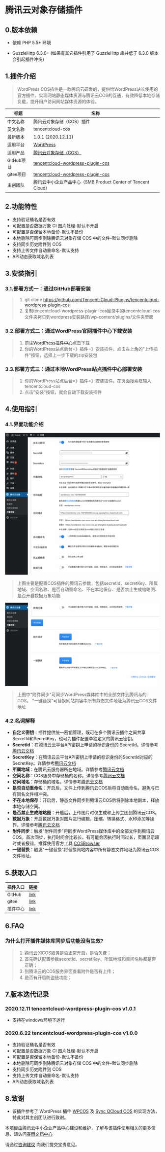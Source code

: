 # 腾讯云对象存储插件

## 0.版本依赖

- 依赖 PHP 5.5+ 环境

- GuzzleHttp 6.3.0+ (如果有其它插件引用了 GuzzleHttp 库并低于 6.3.0 版本会引起插件冲突)

## 1.插件介绍
> WordPress COS插件是一款腾讯云研发的，提供给WordPress站长使用的官方插件。实现网站静态媒体资源与腾讯云COS的互通，有效降低本地存储负载，提升用户访问网站媒体资源的体验。

| 标题       | 名称                                                         |
| ---------- | ------------------------------------------------------------ |
| 中文名称   | 腾讯云对象存储（COS）插件                                  |
| 英文名称   | tencentcloud-cos                                 |
| 最新版本   | 1.0.1 (2020.12.11)                                      |
| 适用平台   | [WordPress](https://wordpress.org/)                     |
| 适用产品   | [腾讯云对象存储（COS）](https://cloud.tencent.com/product/cos)       |
| GitHub项目 | [tencentcloud-wordpress-plugin-cos](https://github.com/Tencent-Cloud-Plugins/tencentcloud-wordpress-plugin-cos) |
| gitee项目 | [tencentcloud-wordpress-plugin-cos](https://gitee.com/Tencent-Cloud-Plugins/tencentcloud-wordpress-plugin-cos) |
| 主创团队   | 腾讯云中小企业产品中心（SMB Product Center of Tencent Cloud）   |


## 2.功能特性

- 支持验证桶名是否有效
- 可配置是否数据万象 CI 图片处理-默认不开启
- 可配置是否保留本地备份-默认不备份
- 本地删除可同步删除腾讯云对象存储 COS 中的文件-默认同步删除
- 支持同步历史附件到 COS
- 支持上传文件自动重命名-默认支持
- API动态获取域名列表

## 3.安装指引

### 3.1.部署方式一：通过GitHub部署安装

> 1. git clone https://github.com/Tencent-Cloud-Plugins/tencentcloud-wordpress-plugin-cos
> 2. 复制tencentcloud-wordpress-plugin-cos目录中的tencentcloud-cos文件夹拷贝到wordpress安装路径/wp-content/plugins/文件夹里面

### 3.2.部署方式二：通过WordPress官网插件中心下载安装

> 1. 前往[WordPress插件中心](https://wordpress.org/plugins/tencentcloud-cos/)点击下载
> 2. 你的WordPress站点后台=》插件=》安装插件。点击左上角的"上传插件"按钮，选择上一步下载的zip安装包

### 3.3.部署方式三：通过本地WordPress站点插件中心部署安装

> 1. 你的WordPress站点后台=》插件=》安装插件。在页面搜索框输入tencentcloud-cos
> 2. 点击"安装"按钮，就会自动下载安装插件

## 4.使用指引

### 4.1.界面功能介绍

![](./images/cos1.png)
> 上图主要是配置COS插件的腾讯云参数，包括secretId、secretKey、所属地域、空间名称、是否自动重命名、不在本地保存、是否禁止生成缩略图、是否开启数据万象功能

![](./images/cos2.png)
> 上图中"附件同步"可同步WordPress媒体库中的全部文件到腾讯与的COS。 "一键替换"可替换网站内容中所有静态文件地址为腾讯云COS文件地址

### 4.2.名词解释
- **自定义密钥**：插件提供统一密钥管理，既可在多个腾讯云插件之间共享SecretId和SecretKey，也可为插件配置单独定义的腾讯云密钥。
- **SecretId**：在腾讯云云平台API密钥上申请的标识身份的 SecretId。详情参考[腾讯云文档](https://cloud.tencent.com/document/product)
- **SecretKey**：在腾讯云云平台API密钥上申请的标识身份的SecretId对应的SecretKey。详情参考[腾讯云文档](https://cloud.tencent.com/document/product)
- **所属地域**：在腾讯云服务器所在地域。详情参考[腾讯云文档](https://cloud.tencent.com/document/product/457/44232)
- **空间名称**：COS服务中存储桶的名称。详情参考[腾讯云文档](https://cloud.tencent.com/document/product/436/41153)
- **访问域名**：存储桶的域名。详情参考[腾讯云文档](https://cloud.tencent.com/document/product/436/6224)
- **是否自动重命名**：开启后，文件上传到腾讯云COS后将自动重命名，避免与已有同名文件相冲突。
- **不在本地保存**：开启后，静态文件同步到腾讯云COS后将删除本地副本，释放本地存储空间。
- **是否禁止生成缩略图**：开启后，上传图片时仅生成和上传主图到腾讯云COS。
- **数据万象**：开启数据万象对图片进行编辑，压缩、转换格式、水印添加等操作。详情参考[腾讯云文档](https://cloud.tencent.com/document/product/460/36540)
- **附件同步**：触发"附件同步"将同步WordPress媒体库中的全部文件到腾讯云COS。首次同步，执行时间会比较长，有可能会因执行时间过长，页面显示超时或者报错。推荐使用官方工具 [COSBrowser](https://cloud.tencent.com/document/product/436/11366)
- **一键替换**：触发"一键替换"将替换网站内容中所有静态文件地址为腾讯云COS文件地址。

## 5.获取入口

| 插件入口          | 链接                                                         |
| ----------------- | ------------------------------------------------------------ |
| GitHub            | [link](https://github.com/Tencent-Cloud-Plugins/tencentcloud-wordpress-plugin-cos)    |
| gitee             | [link](https://gitee.com/Tencent-Cloud-Plugins/tencentcloud-wordpress-plugin-cos)    |
| 插件中心  | [link](https://wordpress.org/plugins/tencentcloud-cos) |



## 6.FAQ

### 为什么打开插件媒体库同步后功能没有生效?
> 1. 腾讯云的COS服务是否正常开启，是否欠费；  
> 2. 首先确认配置参数secretId、secretKey、所属地域和空间名称都是否正确；
> 3. 到腾讯云的COS服务界面查看附件是否有上传；
> 4. 是否有开启防盗链功能；



## 7.版本迭代记录

### 2020.12.11 tencentcloud-wordpress-plugin-cos v1.0.1
- 支持在windows环境下运行

### 2020.6.22 tencentcloud-wordpress-plugin-cos v1.0.0
- 支持验证桶名是否有效
- 可配置是否数据万象 CI 图片处理-默认不开启
- 可配置是否保留本地备份-默认不备份
- 本地删除可同步删除腾讯云对象存储 COS 中的文件-默认同步删除
- 支持同步历史附件到 COS
- 支持上传文件自动重命名-默认支持
- API动态获取域名列表

## 8.致谢

- 该插件参考了 WordPress 插件 [WPCOS](https://github.com/lezaiyun/wpcos) 及 [Sync QCloud COS](https://github.com/sy-records/wordpress-qcloud-cos) 的实现方法，特此对其主创团队进行致谢。


本项目由腾讯云中小企业产品中心建设和维护，了解与该插件使用相关的更多信息，请访问[春雨文档中心](https://openapp.qq.com/docs/Wordpress/cos.html) 

请通过[咨询建议](https://da.do/y0rp) 向我们提交宝贵意见。
